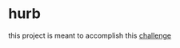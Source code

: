 # hurb

this project is meant to accomplish this [challenge](https://github.com/hurbcom/challenge-delta)